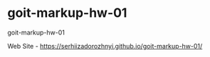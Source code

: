 # goit-markup-hw-01
goit-markup-hw-01

Web Site - https://serhiizadorozhnyi.github.io/goit-markup-hw-01/
